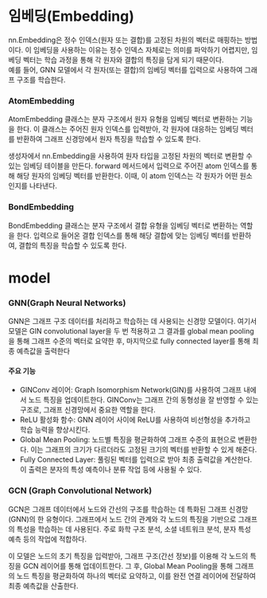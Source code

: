 # 임베딩(Embedding)
nn.Embedding은 정수 인덱스(원자 또는 결합)를 고정된 차원의 벡터로 매핑하는 방법이다. 이 임베딩을 사용하는 이유는 정수 인덱스 자체로는 의미를 파악하기 어렵지만, 임베딩 벡터는 학습 과정을 통해 각 원자와 결합의 특징을 담게 되기 때문이다.  
예를 들어, GNN 모델에서 각 원자(또는 결합)의 임베딩 벡터를 입력으로 사용하여 그래프 구조를 학습한다.
### AtomEmbedding
AtomEmbedding 클래스는 분자 구조에서 원자 유형을 임베딩 벡터로 변환하는 기능을 한다.
이 클래스는 주어진 원자 인덱스를 입력받아, 각 원자에 대응하는 임베딩 벡터를 반환하여 그래프 신경망에서 원자 특징을 학습할 수 있도록 한다.

생성자에서 nn.Embedding을 사용하여 원자 타입을 고정된 차원의 벡터로 변환할 수 있는 임베딩 테이블을 만든다. 
forward 메서드에서 입력으로 주어진 atom 인덱스를 통해 해당 원자의 임베딩 벡터를 반환한다. 이때, 이 atom 인덱스는 각 원자가 어떤 원소인지를 나타낸다.

### BondEmbedding
BondEmbedding 클래스는 분자 구조에서 결합 유형을 임베딩 벡터로 변환하는 역할을 한다.
입력으로 들어온 결합 인덱스를 통해 해당 결합에 맞는 임베딩 벡터를 반환하여, 결합의 특징을 학습할 수 있도록 한다.


# model
### GNN(Graph Neural Networks)
GNN은 그래프 구조 데이터를 처리하고 학습하는 데 사용되는 신경망 모델이다. 여기서 모델은 GIN convolutional layer을 두 번 적용하고 그 결과를 global mean pooling을 통해 그래프 수준의 벡터로 요약한 후, 마지막으로 fully connected layer를 통해 최종 예측값을 출력한다

#### 주요 기능
- GINConv 레이어: Graph Isomorphism Network(GIN)를 사용하여 그래프 내에서 노드 특징을 업데이트한다. GINConv는 그래프 간의 동형성을 잘 반영할 수 있는 구조로, 그래프 신경망에서 중요한 역할을 한다.
- ReLU 활성화 함수: GNN 레이어 사이에 ReLU를 사용하여 비선형성을 추가하고 학습 능력을 향상시킨다.
- Global Mean Pooling: 노드별 특징을 평균화하여 그래프 수준의 표현으로 변환한다. 이는 그래프의 크기가 다르더라도 고정된 크기의 벡터를 반환할 수 있게 해준다.
- Fully Connected Layer: 풀링된 벡터를 입력으로 받아 최종 출력값을 계산한다. 이 출력은 분자의 특성 예측이나 분류 작업 등에 사용될 수 있다.

### GCN (Graph Convolutional Network)
GCN은 그래프 데이터에서 노드와 간선의 구조를 학습하는 데 특화된 그래프 신경망(GNN)의 한 유형이다.
그래프에서 노드 간의 관계와 각 노드의 특징을 기반으로 그래프의 특성을 학습하는 데 사용된다. 주로 화학 구조 분석, 소셜 네트워크 분석, 분자 특성 예측 등의 작업에 적합하다.

이 모델은 노드의 초기 특징을 입력받아, 그래프 구조(간선 정보)를 이용해 각 노드의 특징을 GCN 레이어를 통해 업데이트한다.
그 후, Global Mean Pooling을 통해 그래프의 노드 특징을 평균화하여 하나의 벡터로 요약하고, 이를 완전 연결 레이어에 전달하여 최종 예측값을 산출한다.
